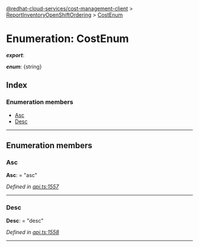 [@redhat-cloud-services/cost-management-client](../README.md) > [ReportInventoryOpenShiftOrdering](../modules/reportinventoryopenshiftordering.md) > [CostEnum](../enums/reportinventoryopenshiftordering.costenum.md)

# Enumeration: CostEnum

*__export__*: 

*__enum__*: {string}

## Index

### Enumeration members

* [Asc](reportinventoryopenshiftordering.costenum.md#asc)
* [Desc](reportinventoryopenshiftordering.costenum.md#desc)

---

## Enumeration members

<a id="asc"></a>

###  Asc

**Asc**:  = "asc"

*Defined in [api.ts:1557](https://github.com/RedHatInsights/javascript-clients/blob/master/packages/cost-management/api.ts#L1557)*

___
<a id="desc"></a>

###  Desc

**Desc**:  = "desc"

*Defined in [api.ts:1558](https://github.com/RedHatInsights/javascript-clients/blob/master/packages/cost-management/api.ts#L1558)*

___

